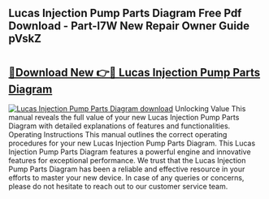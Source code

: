 ## Lucas Injection Pump Parts Diagram Free Pdf Download - Part-l7W New Repair Owner Guide pVskZ

# <h2><a href="http://dfi0vh.blite.top/?on=Lucas+Injection+Pump+Parts+Diagram">🔗Download New 👉🔴 Lucas Injection Pump Parts Diagram</a></h2>

[![Lucas Injection Pump Parts Diagram download](https://i.imgur.com/lujVjoI.png)](http://dfi0vh.blite.top/?on=Lucas+Injection+Pump+Parts+Diagram)
Unlocking Value This manual reveals the full value of your new Lucas Injection Pump Parts Diagram with detailed explanations of features and functionalities. Operating Instructions This manual outlines the correct operating procedures for your new Lucas Injection Pump Parts Diagram. This Lucas Injection Pump Parts Diagram features a powerful engine and innovative features for exceptional performance. We trust that the Lucas Injection Pump Parts Diagram has been a reliable and effective resource in your efforts to master your new device. In case of any queries or concerns, please do not hesitate to reach out to our customer service team.
